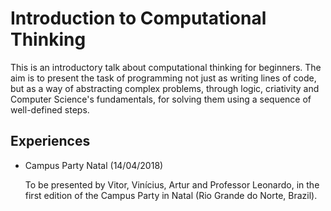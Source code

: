 # Introduction to Computational Thinking

This is an introductory talk about computational thinking for beginners.
The aim is to present the task of programming not just as
writing lines of code, but as a way of abstracting complex problems, through
logic, criativity and Computer Science's fundamentals, 
for solving them using a sequence of well-defined steps.


## Experiences

- Campus Party Natal (14/04/2018)

    To be presented by Vitor, Vinícius, Artur and Professor Leonardo, in the first edition of the Campus Party in Natal 
    (Rio Grande do Norte, Brazil).
